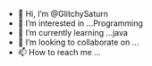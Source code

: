 - 👋 Hi, I’m @GlitchySaturn
- 👀 I’m interested in ...Programming
- 🌱 I’m currently learning ...java
- 💞️ I’m looking to collaborate on ...
- 📫 How to reach me ...

<!---
GlitchySaturn/GlitchySaturn is a ✨ special ✨ repository because its `README.md` (this file) appears on your GitHub profile.
You can click the Preview link to take a look at your changes.
--->
